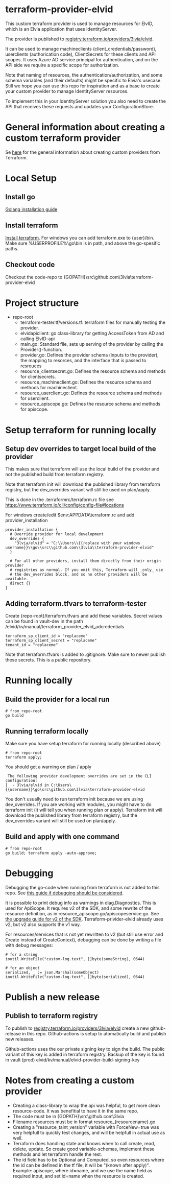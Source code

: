 # terraform-provider-elvid

This custom terraform provider is used to manage resources for ElvID, which is an Elvia application that uses IdentityServer.

The provider is published to [registry.terraform.io/providers/3lvia/elvid](https://registry.terraform.io/providers/3lvia/elvid/latest).

It can be used to manage machineclients (client_credentials/password), userclients (authorication code), ClientSecrets for these clients and API scopes.
It uses Azure AD service principal for authentication, and on the API side we require a specific scope for authorization.

Note that naming of resources, the authentication/authorization, and some schema variables (and their defaults) might be  specific to Elvia's usecase.
Still we hope you can use this repo for inspiration and as a base to create your custom provider to manage IdentityServer resources.

To implement this in your IdentityServer solution you also need to create the API that receives these requests and updates your ConfigurationStore.

# General information about creating a custom terraform provider

Se [here](https://learn.hashicorp.com/collections/terraform/providers) for the general information about creating custom providers from Terraform.

# Local Setup
## Install go
[Golang installation guide](https://golang.org/doc/install)

## Install terraform
[Install terraform](https://learn.hashicorp.com/terraform/getting-started/install.html). For windows you can add terraform.exe to {user}/bin. Make sure %USERPROFILE%\go\bin is in path, and above the go-spesific paths.

## Checkout code
Checkout the code-repo to {GOPATH}\src\github.com\3lvia\terraform-provider-elvid

# Project structure
* repo-root
  * terraform-tester.tf/versions.tf: terraform files for manually testing the provider.
  * elvidapiclient: go class-library for getting AccessToken from AD and calling ElvID-api
  * main.go: Standard file, sets up serving of the provider by calling the Provider()-function.
  * provider.go: Defines the provider schema (inputs to the provider), the mapping to resorces, and the interface that is passed to resrouces
  * resource_clientsecret.go: Defines the resource schema and methods for clientsecrets.
  * resource_machineclient.go: Defines the resource schema and methods for machineclient.
  * resource_userclient.go: Defines the resource schema and methods for userclient.
  * resource_apiscope.go: Defines the resource schema and methods for apiscope.

# Setup terraform for running locally
## Setup dev overrides to target local build of the provider
This makes sure that terraform will use the local build of the provider and not the published build from terraform registry.

Note that terraform init will download the published library from terraform registry, but the dev_overrides variant will still be used on plan/apply. 

This is done in the .terraformrc/terraform.rc file see https://www.terraform.io/cli/config/config-file#locations

For windows create/edit $env:APPDATA\terraform.rc and add provider_installation

```console
provider_installation {
  # Override provider for local development
  dev_overrides {
    "3lvia/elvid" = "C:\\Users\\{{replace with your windows username}}\\go\\src\\github.com\\3lvia\\terraform-provider-elvid"
  }

  # For all other providers, install them directly from their origin provider
  # registries as normal. If you omit this, Terraform will _only_ use
  # the dev_overrides block, and so no other providers will be available.
  direct {}
}
```

## Adding terraform.tfvars to terraform-tester
Create {repo-root}/terraform.tfvars and add these variables.
Secret values can be found in vault-dev in the path /elvid/kv/manual/terraform_provider_elvid_adcredentials

```
terraform_sp_client_id = "replaceme"
terraform_sp_client_secret = "replaceme"
tenant_id = "replaceme"
```

Note that terraform.tfvars is added to .gitignore. Make sure to newer publish these secrets. This is a public repository.

# Running locally

## Build the provider for a local run

```console
# from repo-root
go build
```

## Running terraform locally
Make sure you have setup terraform for running locally (described above)

```console
# from repo-root
terraform apply;
```

You should get a warning on plan / apply
```console
 The following provider development overrides are set in the CLI configuration:
│  - 3lvia/elvid in C:\Users\{{username}}\go\src\github.com\3lvia\terraform-provider-elvid
```

You don't usually need to run terraform init because we are using dev_overrides.
If you are working with modules, you might have to do terraform init (it will tell you when running plan or apply).
Terraform init will download the published library from terraform registry, but the dev_overrides variant will still be used on plan/apply. 

## Build and apply with one command
```console
# from repo-root
go build; terraform apply -auto-approve;
```

# Debugging
Debugging the go-code when running from terraform is not added to this repo. See [this guide if debugging should be considered](https://developer.hashicorp.com/terraform/plugin/sdkv2/guides/v2-upgrade-guide#support-for-debuggable-provider-binaries).

It is possible to print debug info as warnings in diag.Diagnostics. This is used for ApiScope. It requires v2 of the SDK, and some rewrite of the resource definition, as in resource_apiscope.go/apiscopeservice.go. See [the upgrade guide for v2 of the SDK](https://www.terraform.io/docs/extend/guides/v2-upgrade-guide.html). Terraform-privider-elvid already uses v2, but v2 also supports the v1 way.

For resources/services that is not yet rewritten to v2 (but still use error and Create instead of CreateContext), debugging can be done by writing a file with debug messages:

```
# for a string 
ioutil.WriteFile("custom-log.text", []byte(someString), 0644)

# for an object
serialized, _ := json.Marshal(someObject)
ioutil.WriteFile("custom-log.text", []byte(serialized), 0644)
```
# Publish a new release
## Publish to terraform registry
To publish to [registry.terraform.io/providers/3lvia/elvid](https://registry.terraform.io/providers/3lvia/elvid/latest) create a new github-release in this repo. 
Github-actions is setup to atomatically build and publish new releases. 

Github-actions uses the our private signing key to sign the build. The public variant of this key is added in terraform registry.
Backup of the key is found in vault (prod) elvid/kv/manual/elvid-provider-build-signing-key

# Notes from creating a custom provider
* Creating a class-library to wrap the api was helpful, to get more clean resource-code. It was benefitial to have it in the same repo. 
* The code must be in {GOPATH}\src\github.com\3lvia
* Filename resources must be in format resource_{resourcename}.go
* Creating a "resource_taint_version" variable with ForceNew=true was very helpfull to quickly test changes, and will be helpfull in actual use as well. 
* Terraform does handling state and knows when to call create, read, delete, update. So create good variable-schemas, implement these methods and let terraform handle the rest.
* The id field has to be Optional and Computed, so even resources where the id can be defined in the tf file, it will be "(known after apply)". Example: apiscope, where id=name, and we use the name field as required input, and set id=name when the resource is created.
